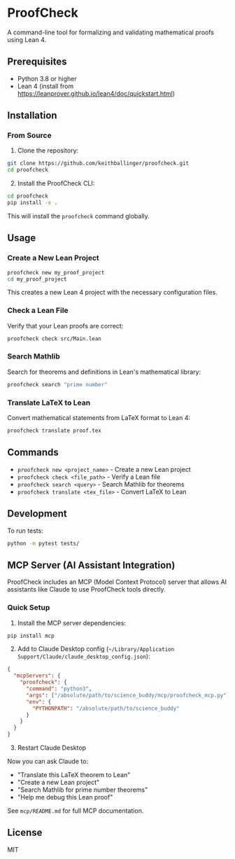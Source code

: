 # ProofCheck

A command-line tool for formalizing and validating mathematical proofs using Lean 4.

## Prerequisites

- Python 3.8 or higher
- Lean 4 (install from https://leanprover.github.io/lean4/doc/quickstart.html)

## Installation

### From Source

1. Clone the repository:
```bash
git clone https://github.com/keithballinger/proofcheck.git
cd proofcheck
```

2. Install the ProofCheck CLI:
```bash
cd proofcheck
pip install -e .
```

This will install the `proofcheck` command globally.

## Usage

### Create a New Lean Project

```bash
proofcheck new my_proof_project
cd my_proof_project
```

This creates a new Lean 4 project with the necessary configuration files.

### Check a Lean File

Verify that your Lean proofs are correct:

```bash
proofcheck check src/Main.lean
```

### Search Mathlib

Search for theorems and definitions in Lean's mathematical library:

```bash
proofcheck search "prime number"
```

### Translate LaTeX to Lean

Convert mathematical statements from LaTeX format to Lean 4:

```bash
proofcheck translate proof.tex
```

## Commands

- `proofcheck new <project_name>` - Create a new Lean project
- `proofcheck check <file_path>` - Verify a Lean file
- `proofcheck search <query>` - Search Mathlib for theorems
- `proofcheck translate <tex_file>` - Convert LaTeX to Lean

## Development

To run tests:

```bash
python -m pytest tests/
```

## MCP Server (AI Assistant Integration)

ProofCheck includes an MCP (Model Context Protocol) server that allows AI assistants like Claude to use ProofCheck tools directly.

### Quick Setup

1. Install the MCP server dependencies:
```bash
pip install mcp
```

2. Add to Claude Desktop config (`~/Library/Application Support/Claude/claude_desktop_config.json`):
```json
{
  "mcpServers": {
    "proofcheck": {
      "command": "python3",
      "args": ["/absolute/path/to/science_buddy/mcp/proofcheck_mcp.py"],
      "env": {
        "PYTHONPATH": "/absolute/path/to/science_buddy"
      }
    }
  }
}
```

3. Restart Claude Desktop

Now you can ask Claude to:
- "Translate this LaTeX theorem to Lean"
- "Create a new Lean project"
- "Search Mathlib for prime number theorems"
- "Help me debug this Lean proof"

See `mcp/README.md` for full MCP documentation.

## License

MIT
